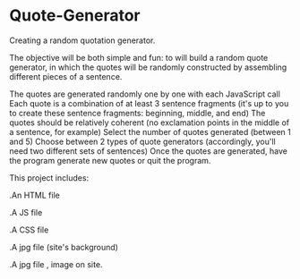 # Quote-Generator
Creating a random quotation generator.


The objective will be both simple and fun: to will build a random quote generator, in which the quotes will be randomly constructed by assembling different pieces of a sentence.

The quotes are generated randomly one by one with each JavaScript call
Each quote is a combination of at least 3 sentence fragments (it's up to you to create these sentence fragments: beginning, middle, and end)
The quotes should be relatively coherent (no exclamation points in the middle of a sentence, for example)
Select the number of quotes generated (between 1 and 5)
Choose between 2 types of quote generators (accordingly, you'll need two different sets of sentences)
Once the quotes are generated, have the program generate new quotes or quit the program.


This project includes:

.An HTML file

.A JS file

.A CSS file

.A jpg file (site's background)

.A jpg file , image on site.
